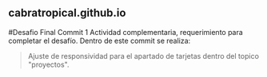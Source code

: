 ## cabratropical.github.io
#Desafio Final Commit 1
Actividad complementaria, requerimiento para completar el desafío.
Dentro de este commit se realiza:
>Ajuste de responsividad para el apartado de tarjetas dentro del topico "proyectos".
